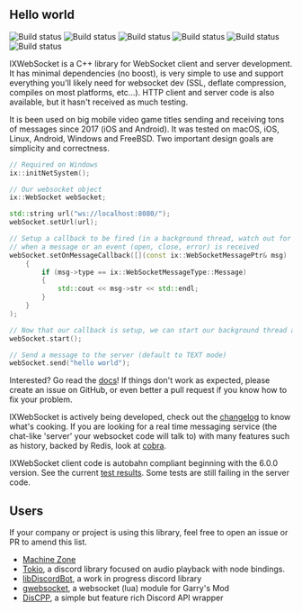 ## Hello world

![Build status](https://github.com/machinezone/IXWebSocket/workflows/linux/badge.svg)
![Build status](https://github.com/machinezone/IXWebSocket/workflows/mac_tsan_sectransport/badge.svg)
![Build status](https://github.com/machinezone/IXWebSocket/workflows/mac_tsan_openssl/badge.svg)
![Build status](https://github.com/machinezone/IXWebSocket/workflows/mac_tsan_mbedtls/badge.svg)
![Build status](https://github.com/machinezone/IXWebSocket/workflows/windows/badge.svg)
![Build status](https://github.com/machinezone/IXWebSocket/workflows/uwp/badge.svg)

IXWebSocket is a C++ library for WebSocket client and server development. It has minimal dependencies (no boost), is very simple to use and support everything you'll likely need for websocket dev (SSL, deflate compression, compiles on most platforms, etc...). HTTP client and server code is also available, but it hasn't received as much testing.

It is been used on big mobile video game titles sending and receiving tons of messages since 2017 (iOS and Android). It was tested on macOS, iOS, Linux, Android, Windows and FreeBSD. Two important design goals are simplicity and correctness.

```cpp
// Required on Windows
ix::initNetSystem();

// Our websocket object
ix::WebSocket webSocket;

std::string url("ws://localhost:8080/");
webSocket.setUrl(url);

// Setup a callback to be fired (in a background thread, watch out for race conditions !)
// when a message or an event (open, close, error) is received
webSocket.setOnMessageCallback([](const ix::WebSocketMessagePtr& msg)
    {
        if (msg->type == ix::WebSocketMessageType::Message)
        {
            std::cout << msg->str << std::endl;
        }
    }
);

// Now that our callback is setup, we can start our background thread and receive messages
webSocket.start();

// Send a message to the server (default to TEXT mode)
webSocket.send("hello world");
```

Interested? Go read the [docs](https://machinezone.github.io/IXWebSocket/)! If things don't work as expected, please create an issue on GitHub, or even better a pull request if you know how to fix your problem.

IXWebSocket is actively being developed, check out the [changelog](https://machinezone.github.io/IXWebSocket/CHANGELOG/) to know what's cooking. If you are looking for a real time messaging service (the chat-like 'server' your websocket code will talk to) with many features such as history, backed by Redis, look at [cobra](https://github.com/machinezone/cobra).

IXWebSocket client code is autobahn compliant beginning with the 6.0.0 version. See the current [test results](https://bsergean.github.io/autobahn/reports/clients/index.html). Some tests are still failing in the server code.

## Users

If your company or project is using this library, feel free to open an issue or PR to amend this list.

- [Machine Zone](https://www.mz.com)
- [Tokio](https://gitlab.com/HCInk/tokio), a discord library focused on audio playback with node bindings.
- [libDiscordBot](https://github.com/tostc/libDiscordBot/tree/master), a work in progress discord library
- [gwebsocket](https://github.com/norrbotten/gwebsocket), a websocket (lua) module for Garry's Mod
- [DisCPP](https://github.com/DisCPP/DisCPP), a simple but feature rich Discord API wrapper
